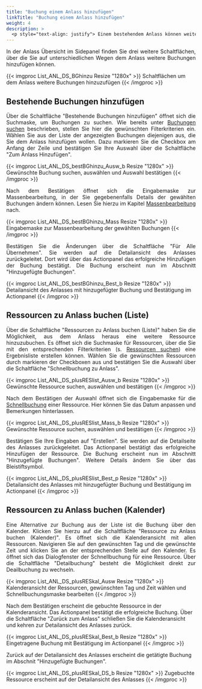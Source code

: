 ```yaml
---
title: "Buchung einem Anlass hinzufügen"
linkTitle: "Buchung einem Anlass hinzufügen"
weight: 4
description: >
  <p style="text-align: justify"> Einem bestehendem Anlass können weitere Buchungen hinzugefügt werden. Dies ist u.a. über das Sidepanel in der Detailansicht eines Anlasses möglich. </p>
---
```

<p style="text-align: justify"> In der Anlass Übersicht im Sidepanel finden Sie drei weitere Schaltflächen, über die Sie auf unterschiedlichen Wegen dem Anlass weitere Buchungen hinzufügen können. </p>

{{< imgproc List_ANL_DS_BGhinzu Resize "1280x" >}}
Schaltflächen um dem Anlass weitere Buchungen hinzuzufügen 
{{< /imgproc >}}

## Bestehende Buchungen hinzufügen
<p style="text-align: justify"> Über die Schaltfläche "Bestehende Buchungen hinzufügen" öffnet sich die Suchmaske, um Buchungen zu suchen. Wie bereits unter <a href="/listen/1_buchungen-suchen/">Buchungen suchen</a> beschrieben, stellen Sie hier die gewünschten Filterkriterien ein. Wählen Sie aus der Liste der angezeigten Buchungen diejenigen aus, die Sie dem Anlass hinzufügen wollen. Dazu markieren Sie die Checkbox am Anfang der Zeile und bestätigen Sie Ihre Auswahl über die Schaltfläche "Zum Anlass Hinzufügen". </p>

{{< imgproc List_ANL_DS_bestBGhinzu_Ausw_b Resize "1280x" >}}
Gewünschte Buchung suchen, auswählen und Auswahl bestätigen 
{{< /imgproc >}}

<p style="text-align: justify"> Nach dem Bestätigen öffnet sich die Eingabemaske zur Massenbearbeitung, in der Sie gegebenenfalls Details der gewählten Buchungen ändern können. Lesen Sie hierzu im Kapitel <a href="/buchen/massenbearbeitung/">Massenbearbeitung</a> nach. </p>

{{< imgproc List_ANL_DS_bestBGhinzu_Mass Resize "1280x" >}}
Eingabemaske zur Massenbearbeitung der gewählten Buchungen 
{{< /imgproc >}}

<p style="text-align: justify"> Bestätigen Sie die Änderungen über die Schaltfläche "Für Alle Übernehmen". Sie werden auf die Detailansicht des Anlasses zurückgeleitet. Dort wird über das Actionpanel das erfolgreiche Hinzufügen der Buchung bestätigt. Die Buchung erscheint nun im Abschnitt "Hinzugefügte Buchungen". </p>

{{< imgproc List_ANL_DS_bestBGhinzu_Best_b Resize "1280x" >}}
Detailansicht des Anlasses mit hinzugefügter Buchung und Bestätigung im Actionpanel 
{{< /imgproc >}}

## Ressourcen zu Anlass buchen (Liste)
<p style="text-align: justify"> Über die Schaltfläche "Ressourcen zu Anlass buchen (Liste)" haben Sie die Möglichkeit, aus dem Anlass heraus eine weitere Ressource hinzuzubuchen. Es öffnet sich die Suchmaske für Ressourcen, über die Sie mit den entsprechenden Filterkriterien (s. <a href="/listen/5_ressourcen-suchen/">Ressourcen suchen</a>) eine Ergebnisliste erstellen können. Wählen Sie die gewünschten Ressourcen durch markieren der Checkboxen aus und bestätigen Sie die Auswahl über die Schaltfläche "Schnellbuchung zu Anlass". </p>

{{< imgproc List_ANL_DS_plusRESlist_Ausw_b Resize "1280x" >}}
Gewünschte Ressource suchen, auswählen und bestätigen
{{< /imgproc >}}

<p style="text-align: justify"> Nach dem Bestätigen der Auswahl öffnet sich die Eingabemaske für die <a href="/buchen/buchung-erstellen/schnellbuchung/">Schnellbuchung</a> einer Ressource. Hier können Sie das Datum anpassen und Bemerkungen hinterlassen. </p>

{{< imgproc List_ANL_DS_plusRESlist_Mass_b Resize "1280x" >}}
Gewünschte Ressource suchen, auswählen und bestätigen
{{< /imgproc >}}

<p style="text-align: justify"> Bestätigen Sie Ihre Eingaben auf "Erstellen". Sie werden auf die Detailseite des Anlasses zurückgeleitet. Das Actionpanel bestätigt das erfolgreiche Hinzufügen der Ressource. Die Buchung erscheint nun im Abschnitt "Hinzugefügte Buchungen". Weitere Details ändern Sie über das Bleistiftsymbol. </p>

{{< imgproc List_ANL_DS_plusRESlist_Best_p Resize "1280x" >}}
Detailansicht des Anlasses mit hinzugefügter Buchung und Bestätigung im Actionpanel
{{< /imgproc >}}

## Ressourcen zu Anlass buchen (Kalender)
<p style="text-align: justify"> Eine Alternative zur Buchung aus der Liste ist die Buchung über den Kalender. Klicken Sie hierzu auf die Schaltfläche "Ressource zu Anlass buchen (Kalender)". Es öffnet sich die Kalenderansicht mit allen Ressourcen. Navigieren Sie auf den gewünschten Tag und die gewünschte Zeit und klicken Sie an der entsprechenden Stelle auf den Kalender. Es öffnet sich das Dialogfenster der Schnellbuchung für eine Ressource. Über die Schaltfläche "Detailbuchung" besteht die Möglichkeit direkt zur Deailbuchung zu wechseln. </p>

{{< imgproc List_ANL_DS_plusRESkal_Ausw Resize "1280x" >}}
Kalenderansicht der Ressourcen, gewünschten Tag und Zeit wählen und Schnellbuchungsmaske bearbeiten
{{< /imgproc >}}

Nach dem Bestätigen erscheint die gebuchte Ressource in der Kalenderansicht. Das Actionpanel bestätigt die erfolgreiche Buchung. Über die Schaltfläche "Zurück zum Anlass" schließen Sie die Kalenderansicht und kehren zur Detailansicht des Anlasses zurück.

{{< imgproc List_ANL_DS_plusRESkal_Best_b Resize "1280x" >}}
Eingetragene Buchung mit Bestätigung im Actionpanel 
{{< /imgproc >}}

Zurück auf der Detailansicht des Anlasses erscheint die getätigte Buchung im Abschnit "Hinzugefügte Buchungen".

{{< imgproc List_ANL_DS_plusRESkal_DS_b Resize "1280x" >}}
Zugebuchte Ressource erscheint auf der Detailansicht des Anlasses 
{{< /imgproc >}}